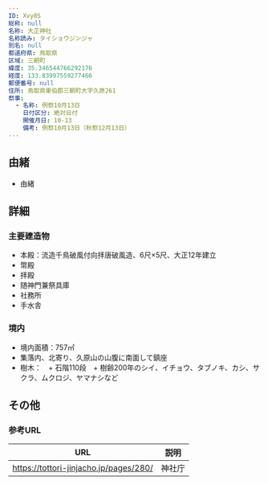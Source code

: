 ```yaml
---
ID: Xvy8S
総称: null
名称: 大正神社
名称読み: タイショウジンジャ
別名: null
都道府県: 鳥取県
区域: 三朝町
緯度: 35.346544766292176
経度: 133.83997559277466
郵便番号: null
住所: 鳥取県東伯郡三朝町大字久原261
祭事:
  - 名称: 例祭10月13日
    日付区分: 絶対日付
    開催月日: 10-13
    備考: 例祭10月13日（秋祭12月13日）
---
```


## 由緒

- 由緒

## 詳細

### 主要建造物

- 本殿：流造千鳥破風付向拝唐破風造、6尺×5尺、大正12年建立
- 幣殿
- 拝殿
- 随神門兼祭具庫
- 社務所
- 手水舎

### 境内

- 境内面積：757㎡
- 集落内、北寄り、久原山の山腹に南面して鎮座
- 樹木：　+ 石階110段　+ 樹齢200年のシイ、イチョウ、タブノキ、カシ、サクラ、ムクロジ、ヤマナシなど

## その他

### 参考URL

| URL                                    | 説明   |
| -------------------------------------- | ------ |
| https://tottori-jinjacho.jp/pages/280/ | 神社庁 |
